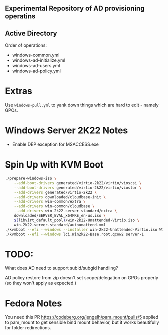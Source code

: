 ## Experimental Repository of AD provisioning operatins



## Active Directory

Order of operations:

- windows-common.yml
- windows-ad-initialize.yml
- windows-ad-users.yml
- windows-ad-policy.yml

# Extras

Use `windows-pull.yml` to yank down things which are hard to edit - namely GPOs.

# Windows Server 2K22 Notes

* Enable DEP exception for MSACCESS.exe

# Spin Up with KVM Boot

```bash
./prepare-windows-iso \
    --add-boot-drivers generated/virtio-2k22/virtio/vioscsi \
    --add-boot-drivers generated/virtio-2k22/virtio/viostor \
    --add-drivers generated/virtio-2k22 \
    --add-drivers downloaded/cloudbase-init \
    --add-drivers win-common/extra \
    --add-drivers win-common/cloudbase \
    --add-drivers win-2k22-server-standard/extra \
    downloaded/SERVER_EVAL_x64FRE_en-us.iso \
    $(libvirt_default_pool)/win-2k22-Unattended-Virtio.iso \
    win-2k22-server-standard/autounattend.xml
./kvmboot --efi --windows --installer win-2k22-Unattended-Virtio.iso Win2k22-Base
./kvmboot --efi --windows lci.Win2k22-Base.root.qcow2 server-1
```

# TODO:

What does AD need to support subid/subgid handling?

AD policy restore from zip doesn't set scope/delegation on GPOs properly (so they won't apply as expected.)

# Fedora Notes

You need this PR https://codeberg.org/jengelh/pam_mount/pulls/5 applied to pam_mount to get sensible bind mount
behavior, but it works beautifully for folder redirections.